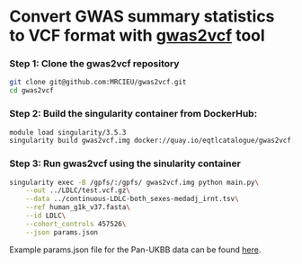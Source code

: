 # Convert GWAS summary statistics to VCF format with [gwas2vcf](https://github.com/MRCIEU/gwas2vcf) tool

### Step 1: Clone the gwas2vcf repository

```bash
git clone git@github.com:MRCIEU/gwas2vcf.git
cd gwas2vcf
```

### Step 2: Build the singularity container from DockerHub:

```bash
module load singularity/3.5.3
singularity build gwas2vcf.img docker://quay.io/eqtlcatalogue/gwas2vcf:v20.11.1
```

### Step 3: Run gwas2vcf using the sinularity container

```bash
singularity exec -B /gpfs/:/gpfs/ gwas2vcf.img python main.py\
    --out ../LDLC/test.vcf.gz\
    --data ../continuous-LDLC-both_sexes-medadj_irnt.tsv\
    --ref human_g1k_v37.fasta\
    --id LDLC\
    --cohort_controls 457526\
    --json params.json
```

Example params.json file for the Pan-UKBB data can be found [here](params.json). 

